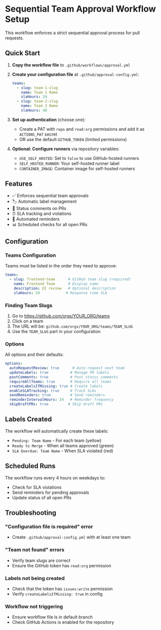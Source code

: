 # Sequential Team Approval Workflow Setup

This workflow enforces a strict sequential approval process for pull requests.

## Quick Start

1. **Copy the workflow file** to `.github/workflows/approval.yml`

2. **Create your configuration file** at `.github/approval-config.yml`:
   ```yaml
   teams:
     - slug: team-1-slug
       name: Team 1 Name
       slaHours: 24
     - slug: team-2-slug
       name: Team 2 Name
       slaHours: 48
   ```

3. **Set up authentication** (choose one):
   - Create a PAT with `repo` and `read:org` permissions and add it as `ACTIONS_PAT` secret
   - OR use the default `GITHUB_TOKEN` (limited permissions)

4. **Optional: Configure runners** via repository variables:
   - `USE_SELF_HOSTED`: Set to `false` to use GitHub-hosted runners
   - `SELF_HOSTED_RUNNER`: Your self-hosted runner label
   - `CONTAINER_IMAGE`: Container image for self-hosted runners

## Features

- ✅ Enforces sequential team approvals
- 🏷️ Automatic label management
- 💬 Status comments on PRs
- ⏰ SLA tracking and violations
- 🔔 Automated reminders
- 📊 Scheduled checks for all open PRs

## Configuration

### Teams Configuration

Teams must be listed in the order they need to approve:

```yaml
teams:
  - slug: frontend-team      # GitHub team slug (required)
    name: Frontend Team      # Display name
    description: UI review   # Optional description
    slaHours: 24            # Response time SLA
```

### Finding Team Slugs

1. Go to https://github.com/orgs/YOUR_ORG/teams
2. Click on a team
3. The URL will be: `github.com/orgs/YOUR_ORG/teams/TEAM_SLUG`
4. Use the `TEAM_SLUG` part in your configuration

### Options

All options and their defaults:

```yaml
options:
  autoRequestReview: true      # Auto-request next team
  updateLabels: true          # Manage PR labels
  postComments: true          # Post status comments
  requireAllTeams: true       # Require all teams
  createLabelsIfMissing: true # Create labels
  enableSLATracking: true     # Track SLAs
  sendReminders: true         # Send reminders
  reminderIntervalHours: 24   # Reminder frequency
  skipDraftPRs: true         # Skip draft PRs
```

## Labels Created

The workflow will automatically create these labels:
- `Pending: Team Name` - For each team (yellow)
- `Ready to Merge` - When all teams approved (green)
- `SLA Overdue: Team Name` - When SLA violated (red)

## Scheduled Runs

The workflow runs every 4 hours on weekdays to:
- Check for SLA violations
- Send reminders for pending approvals
- Update status of all open PRs

## Troubleshooting

### "Configuration file is required" error
- Create `.github/approval-config.yml` with at least one team

### "Team not found" errors
- Verify team slugs are correct
- Ensure the GitHub token has `read:org` permission

### Labels not being created
- Check that the token has `issues:write` permission
- Verify `createLabelsIfMissing: true` in config

### Workflow not triggering
- Ensure workflow file is in default branch
- Check GitHub Actions is enabled for the repository
